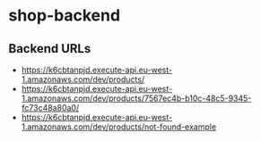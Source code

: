 # shop-backend

## Backend URLs

- https://k6cbtanpjd.execute-api.eu-west-1.amazonaws.com/dev/products/
- https://k6cbtanpjd.execute-api.eu-west-1.amazonaws.com/dev/products/7567ec4b-b10c-48c5-9345-fc73c48a80a0/
- https://k6cbtanpjd.execute-api.eu-west-1.amazonaws.com/dev/products/not-found-example
